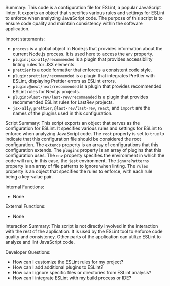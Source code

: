 Summary:
This code is a configuration file for ESLint, a popular JavaScript linter. It exports an object that specifies various rules and settings for ESLint to enforce when analyzing JavaScript code. The purpose of this script is to ensure code quality and maintain consistency within the software application.

Import statements:
- `process` is a global object in Node.js that provides information about the current Node.js process. It is used here to access the `env` property.
- `plugin:jsx-a11y/recommended` is a plugin that provides accessibility linting rules for JSX elements.
- `prettier` is a code formatter that enforces a consistent code style.
- `plugin:prettier/recommended` is a plugin that integrates Prettier with ESLint, displaying Prettier errors as ESLint errors.
- `plugin:@next/next/recommended` is a plugin that provides recommended ESLint rules for Next.js projects.
- `plugin:@last-rev/last-rev/recommended` is a plugin that provides recommended ESLint rules for LastRev projects.
- `jsx-a11y`, `prettier`, `@last-rev/last-rev`, `react`, and `import` are the names of the plugins used in this configuration.

Script Summary:
This script exports an object that serves as the configuration for ESLint. It specifies various rules and settings for ESLint to enforce when analyzing JavaScript code. The `root` property is set to `true` to indicate that this configuration file should be considered the root configuration. The `extends` property is an array of configurations that this configuration extends. The `plugins` property is an array of plugins that this configuration uses. The `env` property specifies the environment in which the code will run, in this case, the `jest` environment. The `ignorePatterns` property is an array of file patterns to ignore when linting. The `rules` property is an object that specifies the rules to enforce, with each rule being a key-value pair.

Internal Functions:
- None

External Functions:
- None

Interaction Summary:
This script is not directly involved in the interaction with the rest of the application. It is used by the ESLint tool to enforce code quality and consistency. Other parts of the application can utilize ESLint to analyze and lint JavaScript code.

Developer Questions:
- How can I customize the ESLint rules for my project?
- How can I add additional plugins to ESLint?
- How can I ignore specific files or directories from ESLint analysis?
- How can I integrate ESLint with my build process or IDE?